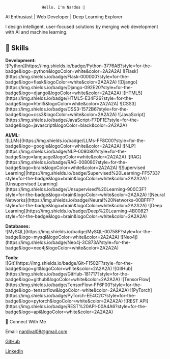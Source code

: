                     Hello, I'm Nardos 👋
AI Enthusiast | Web Developer | Deep Learning Explorer

I design intelligent, user-focused solutions by merging web development with AI and machine learning.

<h2>🔧 Skills</h2>

<p>
  <b>Development:</b>
  <br>
  ![Python](https://img.shields.io/badge/Python-3776AB?style=for-the-badge&logo=python&logoColor=white&color=2A2A2A)
  ![Flask](https://img.shields.io/badge/Flask-000000?style=for-the-badge&logo=flask&logoColor=white&color=2A2A2A)
  ![Django](https://img.shields.io/badge/Django-092E20?style=for-the-badge&logo=django&logoColor=white&color=2A2A2A)
  ![HTML5](https://img.shields.io/badge/HTML5-E34F26?style=for-the-badge&logo=html5&logoColor=white&color=2A2A2A)
  ![CSS3](https://img.shields.io/badge/CSS3-1572B6?style=for-the-badge&logo=css3&logoColor=white&color=2A2A2A)
  ![JavaScript](https://img.shields.io/badge/JavaScript-F7DF1E?style=for-the-badge&logo=javascript&logoColor=black&color=2A2A2A)
</p>

<p>
  <b>AI/ML:</b>
  <br>
  ![LLMs](https://img.shields.io/badge/LLMs-FF8C00?style=for-the-badge&logo=google&logoColor=white&color=2A2A2A)
  ![NLP](https://img.shields.io/badge/NLP-008080?style=for-the-badge&logo=language&logoColor=white&color=2A2A2A)
  ![RAG](https://img.shields.io/badge/RAG-008080?style=for-the-badge&logo=brain&logoColor=white&color=2A2A2A)
  ![Supervised Learning](https://img.shields.io/badge/Supervised%20Learning-FF5733?style=for-the-badge&logo=brain&logoColor=white&color=2A2A2A)
  ![Unsupervised Learning](https://img.shields.io/badge/Unsupervised%20Learning-900C3F?style=for-the-badge&logo=brain&logoColor=white&color=2A2A2A)
  ![Neural Networks](https://img.shields.io/badge/Neural%20Networks-00BFFF?style=for-the-badge&logo=brain&logoColor=white&color=2A2A2A)
  ![Deep Learning](https://img.shields.io/badge/Deep%20Learning-4B0082?style=for-the-badge&logo=brain&logoColor=white&color=2A2A2A)
</p>

<p>
  <b>Databases:</b>
  <br>
  ![MySQL](https://img.shields.io/badge/MySQL-00758F?style=for-the-badge&logo=mysql&logoColor=white&color=2A2A2A)
  ![Neo4j](https://img.shields.io/badge/Neo4j-3C873A?style=for-the-badge&logo=neo4j&logoColor=white&color=2A2A2A)
</p>

<p>
  <b>Tools:</b>
  <br>
  ![Git](https://img.shields.io/badge/Git-F1502F?style=for-the-badge&logo=git&logoColor=white&color=2A2A2A)
  ![GitHub](https://img.shields.io/badge/GitHub-181717?style=for-the-badge&logo=github&logoColor=white&color=2A2A2A)
  ![TensorFlow](https://img.shields.io/badge/TensorFlow-FF6F00?style=for-the-badge&logo=tensorflow&logoColor=white&color=2A2A2A)
  ![PyTorch](https://img.shields.io/badge/PyTorch-EE4C2C?style=for-the-badge&logo=pytorch&logoColor=white&color=2A2A2A)
  ![REST API](https://img.shields.io/badge/REST%20API-00A4A6?style=for-the-badge&logo=api&logoColor=white&color=2A2A2A)
</p>

📢 Connect With Me

   Email: nardival08@gmail.com

   [GitHub](https://github.com/Nardos-serkalem)

   [LinkedIn](https://www.linkedin.com/in/nardi21)






  
                           



